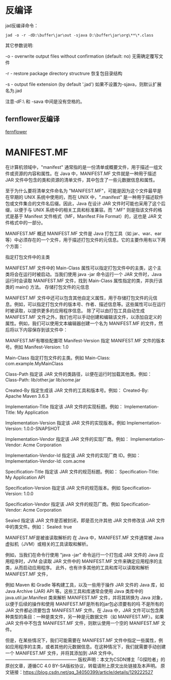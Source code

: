 ﻿
# 反编译
jad反编译命令：
```shell
jad -o -r -dD:\buffer\jar\out -sjava D:\buffer\jar\org\**\*.class
```
其它参数说明:

-o  - overwrite output files without confirmation (default: no) 无需确定覆写文件

-r  - restore package directory structrure 恢复包目录结构

-s <ext></ext>- output file extension (by default '.jad') 如果不设置为-sjava，则默认扩展名为.jad

注意-dF:\ 和 -sava 中间是没有空格的。

## fernflower反编译
[fernflower](https://github.com/fesh0r/fernflower)


# MANIFEST.MF
在计算机领域中，"manifest" 通常指的是一份清单或概要文件，用于描述一组文件或资源的内容和属性。在 Java 中，MANIFEST.MF 文件就是一种用于描述 JAR 文件中包含的类和资源的清单文件，其中包含了一些元数据信息和属性。

至于为什么要将清单文件命名为 "MANIFEST.MF"，可能是因为这个文件最早是在早期的 UNIX 系统中使用的，而在 UNIX 中，".manifest" 是一种用于描述软件包或文件集合的文件名后缀。因此，Java 在设计 JAR 文件时可能也采用了这个后缀，以便于与 UNIX 系统中的相关工具和标准兼容。而 ".MF" 则是指该文件的格式是基于 Manifest 文件格式（MF，Manifest File Format）的，这也是 JAR 文件格式中的一部分。

MANIFEST.MF 概述
MANIFEST.MF 文件是 Java 打包工具（如 jar、war、ear 等）中必须存在的一个文件，用于描述打包文件的元信息。它的主要作用有以下两个方面：

指定打包文件中的主类

MANIFEST.MF 文件中的 Main-Class 属性可以指定打包文件中的主类，这个主类将会在运行时被启动。当我们使用 java -jar 命令运行一个 JAR 文件时，Java 运行时会读取 MANIFEST.MF 文件，找到 Main-Class 属性指定的类，并执行该类的 main() 方法。
存储打包文件的元信息

MANIFEST.MF 文件中还可以包含其他自定义属性，用于存储打包文件的元信息。例如，可以指定打包文件的版本号、作者、描述信息等。这些属性可以在运行时被读取，以提供更多的应用程序信息。
除了可以由打包工具自动生成 MANIFEST.MF 文件之外，我们也可以手动创建和编辑该文件，以添加自定义的属性。例如，我们可以使用文本编辑器创建一个名为 MANIFEST.MF 的文件，然后将以下内容保存到该文件中：

MANIFEST.MF有哪些配置项
Manifest-Version
指定 MANIFEST.MF 文件的版本号。例如
Manifest-Version: 1.0

Main-Class
指定打包文件的主类。例如
Main-Class: com.example.MyMainClass

Class-Path
指定该 JAR 文件的类路径，以便在运行时加载其他类。例如：
Class-Path: lib/other.jar lib/some.jar

Created-By
指定生成该 JAR 文件的工具和版本号。例如：
Created-By: Apache Maven 3.6.3

Implementation-Title
指定该 JAR 文件的实现标题。例如：
Implementation-Title: My Application

Implementation-Version
指定该 JAR 文件的实现版本。例如
Implementation-Version: 1.0.0-SNAPSHOT

Implementation-Vendor
指定该 JAR 文件的实现厂商。例如：
Implementation-Vendor: Acme Corporation

Implementation-Vendor-Id
指定该 JAR 文件的实现厂商 ID。例如：
Implementation-Vendor-Id: com.acme

Specification-Title
指定该 JAR 文件的规范标题。例如：
Specification-Title: My Application API

Specification-Version
指定该 JAR 文件的规范版本。例如
Specification-Version: 1.0.0

Specification-Vendor
指定该 JAR 文件的规范厂商。例如
Specification-Vendor: Acme Corporation

Sealed
指定该 JAR 文件是否被封闭，即是否允许其他 JAR 文件修改该 JAR 文件中的类文件。例如：
Sealed: true

MANIFEST.MF是被谁读取解析的
在 Java 中，MANIFEST.MF 文件通常被 Java 虚拟机（JVM）或相关的工具读取和解析。

例如，当我们在命令行使用 "java -jar" 命令运行一个打包成 JAR 文件的 Java 应用程序时，JVM 会读取 JAR 文件中的 MANIFEST.MF 文件来确定应用程序的主类，从而启动应用程序。
此外，也有许多其他的工具和库可以读取和解析 MANIFEST.MF 文件，

例如 Maven 和 Gradle 等构建工具，以及一些用于操作 JAR 文件的 Java 库，如 Java Archive (JAR) API 等。这些工具和库通常会使用 Java 类库中的 java.util.jar.Manifest 类来解析 MANIFEST.MF 文件，并将其转换为 Java 对象，以便于后续的操作和使用
MANIFEST.MF是所有的jar包必须要有的吗
不是所有的 JAR 文件都必须要包含 MANIFEST.MF 文件。在 Java 中，JAR 文件可以包含两种类型的条目：一种是类文件，另一种是元数据文件（如 MANIFEST.MF）。如果 JAR 文件中不包含 MANIFEST.MF 文件，则默认使用一个空的 MANIFEST.MF 文件。

但是，在某些情况下，我们可能需要在 MANIFEST.MF 文件中指定一些属性，例如应用程序的主类，或者其他的元数据信息。在这种情况下，我们就需要手动创建一个 MANIFEST.MF 文件，并将其添加到 JAR 文件中。
————————————————
版权声明：本文为CSDN博主「G探险者」的原创文章，遵循CC 4.0 BY-SA版权协议，转载请附上原文出处链接及本声明。
原文链接：https://blog.csdn.net/qq_34050399/article/details/129222527